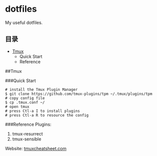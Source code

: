 # dotfiles
My useful dotfiles.

## 目录
* [Tmux](#Tmux)
	* 	 Quick Start
	* 	 Reference

##Tmux

###Quick Start
```
# install the Tmux Plugin Manager
$ git clone https://github.com/tmux-plugins/tpm ~/.tmux/plugins/tpm
# copy config file 
$ cp .tmux.conf ~/
# open tmux
# press Ctl-a I to install plugins
# press Ctl-a R to resource the config
```
###Reference
Plugins:
1. tmux-resurrect
2. tmux-sensible

Website:
[tmuxcheatsheet.com](https://tmuxcheatsheet.com)

